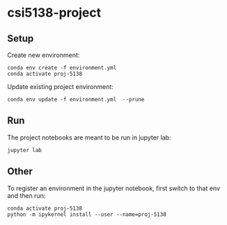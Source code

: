 # csi5138-project

## Setup

Create new environment:

	conda env create -f environment.yml
	conda activate proj-5138

Update existing project environment:

	conda env update -f environment.yml  --prune

## Run

The project notebooks are meant to be run in jupyter lab:

	jupyter lab
    
## Other

To register an environment in the jupyter notebook, first switch to that env and then run:

    conda activate proj-5138
    python -m ipykernel install --user --name=proj-5138
